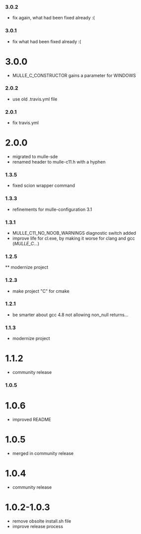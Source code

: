 ### 3.0.2

* fix again, what had been fixed already :(

### 3.0.1

* fix what had been fixed already :(

# 3.0.0

* MULLE_C_CONSTRUCTOR gains a parameter for WINDOWS

### 2.0.2

* use old .travis.yml file

### 2.0.1

* fix travis.yml

# 2.0.0

* migrated to mulle-sde
* renamed header to mulle-c11.h with a hyphen

### 1.3.5

* fixed scion wrapper command

### 1.3.3

* refinements for mulle-configuration 3.1

### 1.3.1

* MULLE_C11_NO_NOOB_WARNINGS diagnostic switch added
* improve life for cl.exe, by making it worse for clang and gcc (_MULLE_C_...)

### 1.2.5

** modernize project

### 1.2.3

* make project "C" for cmake

### 1.2.1

* be smarter about gcc 4.8 not allowing non_null returns...


### 1.1.3

* modernize project

1.1.2
===

* community release

### 1.0.5

1.0.6
===
* improved README


1.0.5
===
* merged in community release

1.0.4
====

* community release

1.0.2-1.0.3
=====

* remove obsolte install.sh file
* improve release process
